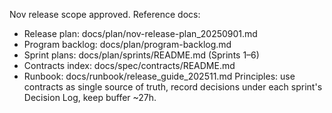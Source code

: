 Nov release scope approved. Reference docs:
- Release plan: docs/plan/nov-release-plan_20250901.md
- Program backlog: docs/plan/program-backlog.md
- Sprint plans: docs/plan/sprints/README.md (Sprints 1–6)
- Contracts index: docs/spec/contracts/README.md
- Runbook: docs/runbook/release_guide_202511.md
Principles: use contracts as single source of truth, record decisions under each sprint's Decision Log, keep buffer ~27h.